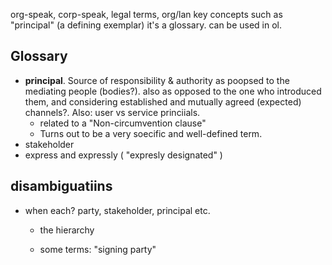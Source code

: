 org-speak, corp-speak, legal terms, org/lan key concepts
such as "principal" (a defining exemplar)
it's a glossary.
can be used in ol.

## Glossary
* **principal**. Source of responsibility & authority as poopsed to the mediating people (bodies?). also as opposed to the one who introduced them, and considering established and mutually agreed (expected) channels?. Also: user vs service princiials.
    * related to a "Non-circumvention clause"
    * Turns out to be a very soecific and well-defined term.
* stakeholder
* express and expressly ( "expresly designated" )

## disambiguatiins
* when each? party, stakeholder, principal etc.
   * the hierarchy
 
   *  some terms: "signing party"
